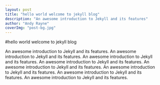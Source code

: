 ```yaml
---
layout: post
title: "hello world welcome to jekyll blog"
description: "An awesome introduction to Jekyll and its features"
author: "Andy Rayne"
coverImg: "post-bg.jpg"
---
```


#hello world welcome to jekyll blog

An awesome introduction to Jekyll and its features. An awesome introduction to Jekyll and its features. An awesome introduction to Jekyll and its features. An awesome introduction to Jekyll and its features. An awesome introduction to Jekyll and its features. An awesome introduction to Jekyll and its features. An awesome introduction to Jekyll and its features. An awesome introduction to Jekyll and its features. 
